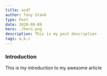 ```yaml
---
title: asdf
author: Tony Stank
type: Post
date: 2020-08-09
hero: ./hero.png
description: This is my post description
tags: a,b,c
---
```

### Introduction
This is my introduction to my awesome article